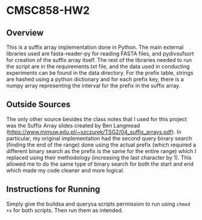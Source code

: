 # CMSC858-HW2

## Overview
This is a suffix array implementation done in Python.
The main external libraries used are fasta-reader-py for reading FASTA files, and pydivsufsort for creation of the suffix array itself. The rest of the libraries needed to run the script are in the requirements.txt file, and the data used in conducting experiments can be found in the data directory. For the prefix table, strings are hashed using a python dictionary and for each prefix key, there is a numpy array representing the interval for the prefix in the suffix array.
## Outside Sources
The only other source besides the class notes that I used for this project was the Suffix Array slides created by Ben Langmead (https://www.mimuw.edu.pl/~szczurek/TSG2/04_suffix_arrays.pdf). In particular, my original implementation had the second query binary search (finding the end of the range) done using the actual prefix (which required a different binary search as the prefix is the same for the entire range) which I replaced using their methodology (increasing the last character by 1). This allowed me to do the same type of binary search for both the start and end which made my code cleaner and more logical.
## Instructions for Running
Simply give the buildsa and querysa scripts permission to run using `chmod +x` for both scripts. Then run them as intended.